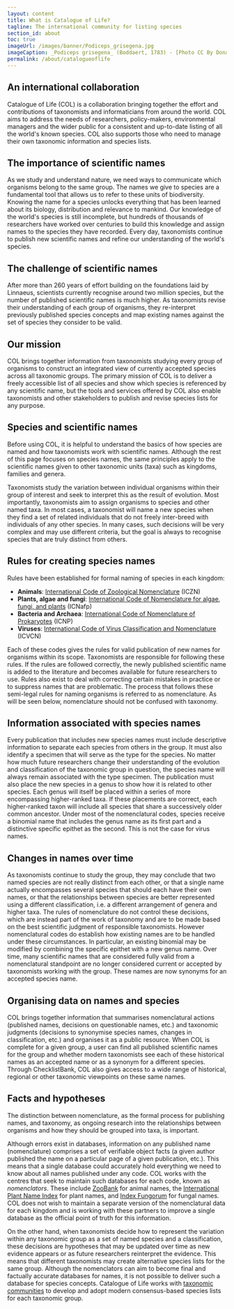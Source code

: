 ```yaml
---
layout: content
title: What is Catalogue of Life?
tagline: The international community for listing species
section_id: about
toc: true
imageUrl: /images/banner/Podiceps_grisegena.jpg    
imageCaption: _Podiceps grisegena_ (Boddaert, 1783) - [Photo CC By Donald Hobern](https://www.flickr.com/photos/dhobern/33624738966)
permalink: /about/catalogueoflife
---
```



## An international collaboration
Catalogue of Life (COL) is a collaboration bringing together the effort and contributions of taxonomists and informaticians from around the world. 
COL aims to address the needs of researchers, policy-makers, environmental managers and the wider public for a consistent and up-to-date listing of all the world's known species. 
COL also supports those who need to manage their own taxonomic information and species lists.

## The importance of scientific names
As we study and understand nature, we need ways to communicate which organisms belong to the same group. 
The names we give to species are a fundamental tool that allows us to refer to these units of biodiversity. 
Knowing the name for a species unlocks everything that has been learned about its biology, distribution and relevance to mankind. 
Our knowledge of the world's species is still incomplete, 
but hundreds of thousands of researchers have worked over centuries to build this knowledge and assign names to the species they have recorded. 
Every day, taxonomists continue to publish new scientific names and refine our understanding of the world's species.

## The challenge of scientific names
After more than 260 years of effort building on the foundations laid by Linnaeus, scientists currently recognise around two million species, 
but the number of published scientific names is much higher. 
As taxonomists revise their understanding of each group of organisms, 
they re-interpret previously published species concepts and map existing names against the set of species they consider to be valid. 

## Our mission
COL brings together information from taxonomists studying every group of organisms to construct an integrated view of currently accepted species across all taxonomic groups. 
The primary mission of COL is to deliver a freely accessible list of all species and show which species is referenced by any scientific name, 
but the tools and services offered by COL also enable taxonomists and other stakeholders to publish and revise species lists for any purpose.

## Species and scientific names

Before using COL, it is helpful to understand the basics of how species are named and how taxonomists work with scientific names. 
Although the rest of this page focuses on species names, the same principles apply to the scientific names given to other taxonomic units (taxa) such as kingdoms, families and genera.

Taxonomists study the variation between individual organisms within their group of interest and seek to interpret this as the result of evolution. 
Most importantly, taxonomists aim to assign organisms to species and other named taxa. 
In most cases, a taxonomist will name a new species when they find a set of related individuals that do not freely inter-breed with individuals of any other species. 
In many cases, such decisions will be very complex and may use different criteria, but the goal is always to recognise species that are truly distinct from others.

## Rules for creating species names
Rules have been established for formal naming of species in each kingdom:

* **Animals**: [International Code of Zoological Nomenclature](https://www.iczn.org/the-code/the-international-code-of-zoological-nomenclature/) (ICZN)
* **Plants, algae and fungi**: [International Code of Nomenclature for algae, fungi, and plants](https://www.iapt-taxon.org/nomen/main.php) (ICNafp)
* **Bacteria and Archaea**: [International Code of Nomenclature of Prokaryotes](https://www.microbiologyresearch.org/content/journal/ijsem/10.1099/ijsem.0.000778) (ICNP)
* **Viruses**: [International Code of Virus Classification and Nomenclature](https://talk.ictvonline.org/information/w/ictv-information/383/ictv-code) (ICVCN)

Each of these codes gives the rules for valid publication of new names for organisms within its scope. 
Taxonomists are responsible for following these rules. If the rules are followed correctly, 
the newly published scientific name is added to the literature and becomes available for future researchers to use. 
Rules also exist to deal with correcting certain mistakes in practice or to suppress names that are problematic. 
The process that follows these semi-legal rules for naming organisms is referred to as nomenclature. 
As will be seen below, nomenclature should not be confused with taxonomy.


## Information associated with species names
Every publication that includes new species names must include descriptive information to separate each species from others in the group. 
It must also identify a specimen that will serve as the type for the species. 
No matter how much future researchers change their understanding of the evolution and classification of the taxonomic group in question, 
the species name will always remain associated with the type specimen. 
The publication must also place the new species in a genus to show how it is related to other species. 
Each genus will itself be placed within a series of more encompassing higher-ranked taxa. 
If these placements are correct, each higher-ranked taxon will include all species that share a successively older common ancestor. 
Under most of the nomenclatural codes, species receive a binomial name that includes the genus name as its first part and a distinctive specific epithet as the second. 
This is not the case for virus names.

## Changes in names over time
As taxonomists continue to study the group, they may conclude that two named species are not really distinct from each other, 
or that a single name actually encompasses several species that should each have their own names, 
or that the relationships between species are better represented using a different classification, 
i.e. a different arrangement of genera and higher taxa. 
The rules of nomenclature do not control these decisions, which are instead part of the work of taxonomy and are to be made based on the best scientific judgment of responsible taxonomists. 
However nomenclatural codes do establish how existing names are to be handled under these circumstances. 
In particular, an existing binomial may be modified by combining the specific epithet with a new genus name. 
Over time, many scientific names that are considered fully valid from a nomenclatural standpoint are no longer considered current or accepted by taxonomists working with the group. 
These names are now synonyms for an accepted species name.

## Organising data on names and species
COL brings together information that summarises nomenclatural actions (published names, decisions on questionable names, etc.) 
and taxonomic judgments (decisions to synonymise species names, changes in classification, etc.) and organises it as a public resource. 
When COL is complete for a given group, a user can find all published scientific names for the group 
and whether modern taxonomists see each of these historical names as an accepted name or as a synonym for a different species. 
Through ChecklistBank, COL also gives access to a wide range of historical, regional or other taxonomic viewpoints on these same names.

## Facts and hypotheses
The distinction between nomenclature, as the formal process for publishing names, and taxonomy, 
as ongoing research into the relationships between organisms and how they should be grouped into taxa, is important. 

Although errors exist in databases, information on any published name (nomenclature) 
comprises a set of verifiable object facts (a given author published the name on a particular page of a given publication, etc.). 
This means that a single database could accurately hold everything we need to know about all names published under any code. 
COL works with the centres that seek to maintain such databases for each code, known as _nomenclators_. 
These include [ZooBank](http://zoobank.org/) for animal names, 
the [International Plant Name Index](https://www.ipni.org/) for plant names, 
and [Index Fungorum](http://www.indexfungorum.org/) for fungal names. 
COL does not wish to maintain a separate version of the nomenclatural data for each kingdom 
and is working with these partners to improve a single database as the official point of truth for this information. 

On the other hand, when taxonomists decide how to represent the variation within any taxonomic group as a set of named species and a classification, 
these decisions are hypotheses that may be updated over time as new evidence appears or as future researchers reinterpret the evidence. 
This means that different taxonomists may create alternative species lists for the same group. 
Although the nomenclators can aim to become final and factually accurate databases for names, 
it is not possible to deliver such a database for species concepts. 
Catalogue of Life works with [taxonomic communities](colcommunity) to develop and adopt modern consensus-based species lists for each taxonomic group. 


